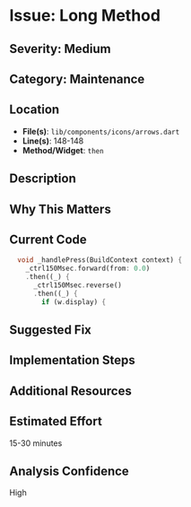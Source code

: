 # Issue: Long Method

## Severity: Medium

## Category: Maintenance

## Location
- **File(s)**: `lib/components/icons/arrows.dart`
- **Line(s)**: 148-148
- **Method/Widget**: `then`

## Description


## Why This Matters


## Current Code
```dart
  void _handlePress(BuildContext context) {
    _ctrl150Msec.forward(from: 0.0)
    .then((_) {
      _ctrl150Msec.reverse()
      .then((_) {
        if (w.display) {
```

## Suggested Fix


## Implementation Steps


## Additional Resources


## Estimated Effort
15-30 minutes

## Analysis Confidence
High
